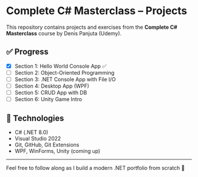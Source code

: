 # Complete C# Masterclass – Projects

This repository contains projects and exercises from the **Complete C# Masterclass** course by Denis Panjuta (Udemy).

## ✅ Progress

- [x] Section 1: Hello World Console App ✅
- [ ] Section 2: Object-Oriented Programming
- [ ] Section 3: .NET Console App with File I/O
- [ ] Section 4: Desktop App (WPF)
- [ ] Section 5: CRUD App with DB
- [ ] Section 6: Unity Game Intro

## 🧠 Technologies
- C# (.NET 8.0)
- Visual Studio 2022
- Git, GitHub, Git Extensions
- WPF, WinForms, Unity (coming up)

---

Feel free to follow along as I build a modern .NET portfolio from scratch 🚀
